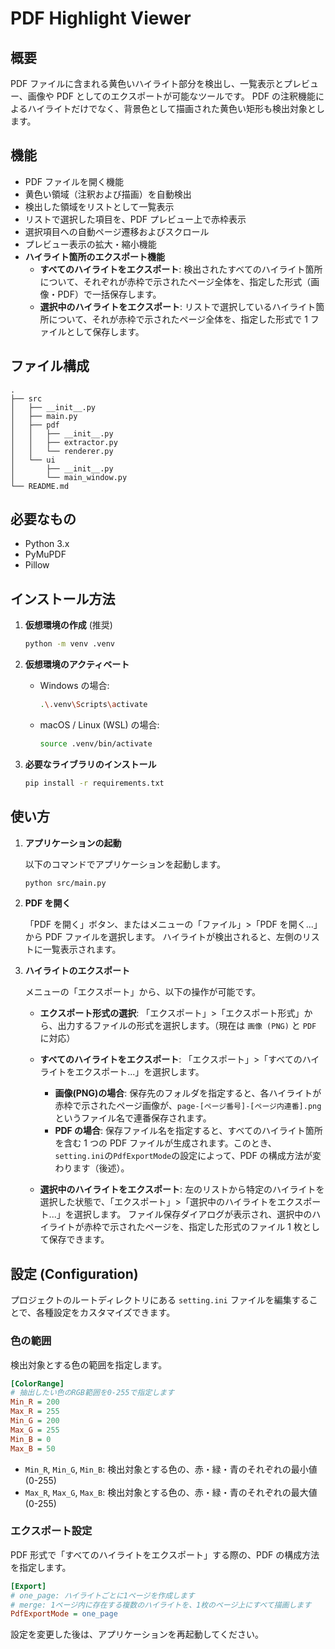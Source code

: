 # PDF Highlight Viewer

## 概要

PDF ファイルに含まれる黄色いハイライト部分を検出し、一覧表示とプレビュー、画像や PDF としてのエクスポートが可能なツールです。
PDF の注釈機能によるハイライトだけでなく、背景色として描画された黄色い矩形も検出対象とします。

## 機能

- PDF ファイルを開く機能
- 黄色い領域（注釈および描画）を自動検出
- 検出した領域をリストとして一覧表示
- リストで選択した項目を、PDF プレビュー上で赤枠表示
- 選択項目への自動ページ遷移およびスクロール
- プレビュー表示の拡大・縮小機能
- **ハイライト箇所のエクスポート機能**
  - **すべてのハイライトをエクスポート**: 検出されたすべてのハイライト箇所について、それぞれが赤枠で示されたページ全体を、指定した形式（画像・PDF）で一括保存します。
  - **選択中のハイライトをエクスポート**: リストで選択しているハイライト箇所について、それが赤枠で示されたページ全体を、指定した形式で 1 ファイルとして保存します。

## ファイル構成

```
.
├── src
│   ├── __init__.py
│   ├── main.py
│   ├── pdf
│   │   ├── __init__.py
│   │   ├── extractor.py
│   │   └── renderer.py
│   └── ui
│       ├── __init__.py
│       └── main_window.py
└── README.md
```

## 必要なもの

- Python 3.x
- PyMuPDF
- Pillow

## インストール方法

1. **仮想環境の作成** (推奨)

   ```bash
   python -m venv .venv
   ```

2. **仮想環境のアクティベート**

   - Windows の場合:
     ```bash
     .\.venv\Scripts\activate
     ```
   - macOS / Linux (WSL) の場合:
     ```bash
     source .venv/bin/activate
     ```

3. **必要なライブラリのインストール**
   ```bash
   pip install -r requirements.txt
   ```

## 使い方

1. **アプリケーションの起動**

   以下のコマンドでアプリケーションを起動します。

   ```bash
   python src/main.py
   ```

2. **PDF を開く**

   「PDF を開く」ボタン、またはメニューの「ファイル」>「PDF を開く...」から PDF ファイルを選択します。
   ハイライトが検出されると、左側のリストに一覧表示されます。

3. **ハイライトのエクスポート**

   メニューの「エクスポート」から、以下の操作が可能です。

   - **エクスポート形式の選択**:
     「エクスポート」>「エクスポート形式」から、出力するファイルの形式を選択します。（現在は `画像 (PNG)` と `PDF` に対応）

   - **すべてのハイライトをエクスポート**:
     「エクスポート」>「すべてのハイライトをエクスポート...」を選択します。

     - **画像(PNG)の場合**: 保存先のフォルダを指定すると、各ハイライトが赤枠で示されたページ画像が、`page-[ページ番号]-[ページ内連番].png` というファイル名で連番保存されます。
     - **PDF の場合**: 保存ファイル名を指定すると、すべてのハイライト箇所を含む 1 つの PDF ファイルが生成されます。このとき、`setting.ini`の`PdfExportMode`の設定によって、PDF の構成方法が変わります（後述）。

   - **選択中のハイライトをエクスポート**:
     左のリストから特定のハイライトを選択した状態で、「エクスポート」>「選択中のハイライトをエクスポート...」を選択します。
     ファイル保存ダイアログが表示され、選択中のハイライトが赤枠で示されたページを、指定した形式のファイル 1 枚として保存できます。

## 設定 (Configuration)

プロジェクトのルートディレクトリにある `setting.ini` ファイルを編集することで、各種設定をカスタマイズできます。

### 色の範囲

検出対象とする色の範囲を指定します。

```ini
[ColorRange]
# 抽出したい色のRGB範囲を0-255で指定します
Min_R = 200
Max_R = 255
Min_G = 200
Max_G = 255
Min_B = 0
Max_B = 50
```

- `Min_R`, `Min_G`, `Min_B`: 検出対象とする色の、赤・緑・青のそれぞれの最小値 (0-255)
- `Max_R`, `Max_G`, `Max_B`: 検出対象とする色の、赤・緑・青のそれぞれの最大値 (0-255)

### エクスポート設定

PDF 形式で「すべてのハイライトをエクスポート」する際の、PDF の構成方法を指定します。

```ini
[Export]
# one_page: ハイライトごとに1ページを作成します
# merge: 1ページ内に存在する複数のハイライトを、1枚のページ上にすべて描画します
PdfExportMode = one_page
```

設定を変更した後は、アプリケーションを再起動してください。
